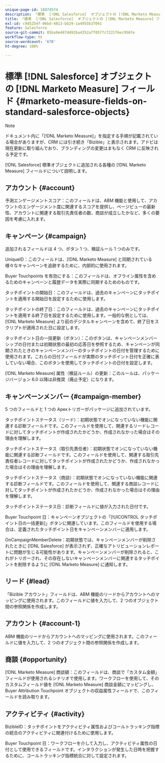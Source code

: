 ```yaml
---
unique-page-id: 18874574
description: 「標準  [!DNL Salesforce]  オブジェクトの [!DNL Marketo Measure] フィールド - [!DNL Marketo Measure]」
title: 「標準  [!DNL Salesforce]  オブジェクトの [!DNL Marketo Measure] フィールド」
exl-id: c9d5254f-06bd-4813-bb29-1a4955b37041
feature: Salesforce
source-git-commit: 05ba9e487d492ba4352a7f0577c7221f6ec9567e
workflow-type: ht
source-wordcount: '670'
ht-degree: 100%

---
```


# 標準 [!DNL Salesforce] オブジェクトの [!DNL Marketo Measure] フィールド {#marketo-measure-fields-on-standard-salesforce-objects}

>[!NOTE]
>
>ドキュメント内に「[!DNL Marketo Measure]」を指定する手順が記載されている場合がありますが、CRM には引き続き「Bizible」と表示されます。アドビは現在更新に取り組んでおり、ブランディングの変更はまもなく CRM に反映される予定です。

[!DNL Salesforce] 標準オブジェクトに追加される各種の [!DNL Marketo Measure] フィールドについて説明します。

## アカウント {#account}

予測エンゲージメントスコア：このフィールドは、ABM 機能と使用して、アカウントのエンゲージメント度に関連するスコアを提供し、ページビューの最新性、アカウントに関連する取引先責任者の数、商談が成立したかなど、多くの要因を考慮に入れます。

## キャンペーン {#campaign}

追加されるフィールドは 4 つ、ボタン 1 つ、検証ルール 1 つのみです。

UniqueID：このフィールドは、[!DNL Marketo Measure] と同期されている様々なキャンペーンを追跡するために、内部的に使用されます。

Buyer Touchpoints を有効にする：このフィールドは、オフライン属性を含めるためのキャンペーンと履歴データを実際に同期するためのものです。

タッチポイントの開始日：このフィールドは、過去のキャンペーンにタッチポイントを適用する開始日を設定するために使用します。

タッチポイントの終了日：このフィールドは、過去のキャンペーンにタッチポイントを適用する終了日を設定するために使用します。一般的な例としては、[!DNL Marketo Measure] より前のデジタルキャンペーンを含めて、終了日をスクリプトが適用された日に設定します。

タッチポイント日の一括更新（ボタン）：このボタンは、キャンペーンメンバーシップの日付または初期状態の最初の応答日を参照するため、キャンペーンが同期されたときのキャンペーンメンバーのタッチポイントの日付を管理するために使用されます。これらの日付フィールドが実際のタッチポイント日付を正確に表していない場合、このボタンを使用してタッチポイントの日付を設定します。

[!DNL Marketo Measure] 属性（検証ルール）の更新：このルールは、パッケージバージョン 6.0 以降は非推奨（廃止予定）になります。

## キャンペーンメンバー {#campaign-member}

5 つのフィールドと 1 つの Apexトリガーがパッケージに追加されています。

タッチポイントステータス（リード）：初期状態でオンになっていない機能に関連する診断フィールドです。このフィールドを使用して、関連するリードレコードに対してタッチポイントが作成されたかどうか、作成されなかった場合はその理由を理解します。

タッチポイントステータス（取引先責任者）：初期状態でオンになっていない機能に関連する診断フィールドです。このフィールドを使用して、関連する取引先責任者レコードに対してタッチポイントが作成されたかどうか、作成されなかった場合はその理由を理解します。

タッチポイントステータス（商談）：初期状態でオンになっていない機能に関連する診断フィールドです。このフィールドを使用して、関連する商談レコードに対してタッチポイントが作成されたかどうか、作成されなかった場合はその理由を理解します。

タッチポイントステータス日：診断フィールドに値が入力された日付です。

Buyer Touchpoint 日：キャンペーンオブジェクトの「[!UICONTROL タッチポイント日の一括更新]」ボタンに関連しています。このフィールドを使用する場合は、定義されたタッチポイント日をキャンペーンメンバーに適用します。

OnCampaignMemberDelete：初期状態では、キャンペーンメンバーが削除されたときに [!DNL Salesforce] が表示されず、正確なアトリビューションレポートに問題が生じる可能性があります。キャンペーンメンバーが削除されると、これがトリガーされ、その存在しないキャンペーンメンバーに関連するタッチポイントを削除するように [!DNL Marketo Measure] に通知します。

## リード {#lead}

「Bizible アカウント」フィールドは、ABM 機能のリードからアカウントへのマッピングに使用されます。このフィールドに値を入力して、2 つのオブジェクト間の参照関係を作成します。

## アカウント {#account-1}

ABM 機能のリードからアカウントへのマッピングに使用されます。このフィールドに値を入力して、2 つのオブジェクト間の参照関係を作成します。

## 商談 {#opportunity}

[!DNL Marketo Measure] 商談額：このフィールドは、商談で「カスタム金額」フィールドが使用されるシナリオで使用します。ワークフローを使用して、そのカスタムフィールド値を [!DNL Marketo Measure] 商談金額にマッピングし、Buyer Attribution Touchpoint オブジェクトの収益属性フィールドで、このフィールドを読み取ります。

## アクティビティ {#activity}

BizibleID：タッチポイントをアクティビティ属性およびコールトラッキング指標の統合のアクティビティに関連付けるために使用します。

Buyer Touchpoint 日：ワークフローを介して入力し、アクティビティ属性の日付として使用できるフィールドです。インタラクションが発生した日時を把握するために、コールトラッキング指標統合に対して設定されます。
